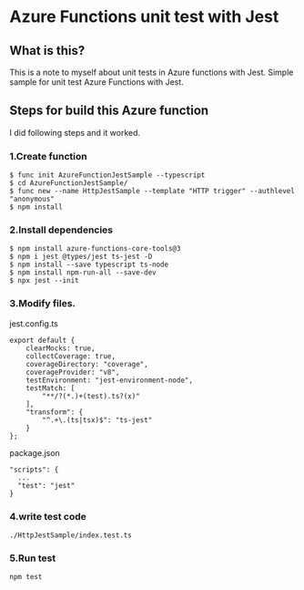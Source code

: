 # Azure Functions unit test with Jest
## What is this?
This is a note to myself about unit tests in Azure functions with Jest. 
Simple sample for unit test Azure Functions with Jest.  

## Steps for build this Azure function
I did following steps and it worked.  
### 1.Create function
```
$ func init AzureFunctionJestSample --typescript
$ cd AzureFunctionJestSample/
$ func new --name HttpJestSample --template "HTTP trigger" --authlevel "anonymous"
$ npm install
```

### 2.Install dependencies
```
$ npm install azure-functions-core-tools@3
$ npm i jest @types/jest ts-jest -D
$ npm install --save typescript ts-node
$ npm install npm-run-all --save-dev
$ npx jest --init
```

### 3.Modify files.
jest.config.ts  

```
export default {
	clearMocks: true,
	collectCoverage: true,
	coverageDirectory: "coverage",
	coverageProvider: "v8",
	testEnvironment: "jest-environment-node",
	testMatch: [
		"**/?(*.)+(test).ts?(x)"
	],
	"transform": {
		"^.+\.(ts|tsx)$": "ts-jest"
	}
};
```

package.json  

```
"scripts": {
  ...
  "test": "jest"
}
```
### 4.write test code
`./HttpJestSample/index.test.ts`

### 5.Run test
```
npm test
```
